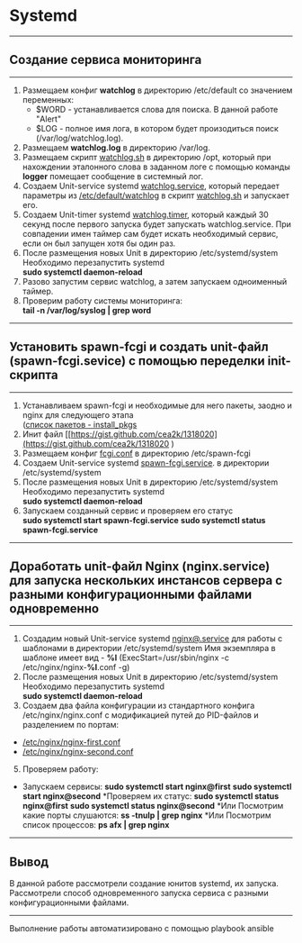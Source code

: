 # **Systemd**
___________________________________________
## **Создание сервиса мониторинга**
___________________________________________
1. Размещаем конфиг **watchlog** в директорию /etc/default со значением переменных:
   - $WORD - устанавливается слова для поиска. В данной работе "Alert"
   - $LOG - полное имя лога, в котором будет произодиться поиск (/var/log/watchlog.log).
2. Размещаем **watchlog.log** в директорию /var/log.
3. Размещаем скрипт [watchlog.sh](ansible/roles/my_service/files/opt/watchlog.sh) в директорию /opt, который при нахождении эталонного слова в заданном логе с помощью команды **logger** помещает сообщение в системный лог.
4. Создаем Unit-service systemd [watchlog.service](ansible/roles/my_service/files/etc/systemd/system/watchlog.service),
который передает параметры из [/etc/default/watchlog](ansible/roles/my_service/files/etc/default/watchlog)
в скрипт [watchlog.sh](ansible/roles/my_service/files/opt/watchlog.sh) и запускает его.
5. Создаем Unit-timer systemd [watchlog.timer](ansible/roles/my_service/files/etc/systemd/system/watchlog.timer),
который каждый 30 секунд после первого запуска будет запускать watchlog.service.
При совпадении имен таймер сам будет искать необходимый сервис, если он был запущен хотя бы один раз.
6. После размещения новых Unit в директорию /etc/systemd/system Необходимо перезапустить systemd <br>
                  **sudo systemctl daemon-reload**
7. Разово запустим сервис watchlog, а затем запускаем одноименный таймер.
8. Проверим работу системы мониторинга:<br>
              **tail -n /var/log/syslog | grep word**<br>
_____________________________________________________________________
## **Установить spawn-fcgi и создать unit-файл (spawn-fcgi.sevice) с помощью переделки init-скрипта**
_____________________________________________________________________
1. Устанавливаем spawn-fcgi и необходимые для него пакеты, заодно и nginx для следующего этапа<br>
([список пакетов - install_pkgs](ansible/roles/my_service/vars/main.yml)
2. Инит файл [[https://gist.github.com/cea2k/1318020](https://gist.github.com/cea2k/1318020 )
3. Размещаем конфиг [fcgi.conf](ansible/roles/my_service/files/etc/spawn-fcgi/fcgi.conf) в директорию /etc/spawn-fcgi
3. Создаем Unit-service systemd [spawn-fcgi.service](ansible/roles/my_service/files/etc/systemd/system/spawn-fcgi.service).
 в директории /etc/systemd/system
4. После размещения новых Unit в директорию /etc/systemd/system Необходимо перезапустить systemd <br>
                  **sudo systemctl daemon-reload**
5. Запускаем созданный сервис и проверяем его статус <br>
    **sudo systemctl start spawn-fcgi.service**
    **sudo systemctl status spawn-fcgi.service**
______________________________________________
## **Доработать unit-файл Nginx (nginx.service) для запуска нескольких инстансов сервера с разными конфигурационными файлами одновременно**
______________________________________________
1. Cоздадим новый Unit-service systemd [nginx@.service](ansible/roles/my_service/files/etc/systemd/system/nginx@.service) для работы с шаблонами
в директории /etc/systemd/system
Имя экземпляра  в шаблоне имеет вид - **%I** (ExecStart=/usr/sbin/nginx -c /etc/nginx/nginx-**%I**.conf -g)
2. После размещения новых Unit в директорию /etc/systemd/system Необходимо перезапустить systemd <br>
                  **sudo systemctl daemon-reload**
4.  Создаем два файла конфигурации из стандартного конфига /etc/nginx/nginx.conf с модификацией путей до PID-файлов и разделением по портам:
   - [/etc/nginx/nginx-first.conf](ansible/roles/my_service/files/etc/nginx/nginx-first.conf)
   - [/etc/nginx/nginx-second.conf](ansible/roles/my_service/files/etc/nginx/nginx-second.conf)
5. Проверяем работу:
* Запускаем сервисы: **sudo systemctl start nginx@first**
                     **sudo systemctl start nginx@second**
*Проверяем их статус: **sudo systemctl status nginx@first**
                      **sudo systemctl status nginx@second**
*Или Посмотрим какие порты слушаются: **ss -tnulp | grep nginx**
*Или Посмотрим список процессов: **ps afx | grep nginx**
____________________________________________
## **Вывод**
В данной работе рассмотрели создание юнитов systemd, их запуска. Рассмотрели способ одновременного запуска сервиса с разными конфигурационными файлами.
_____________________________________________
Выполнение работы автоматизировано с помощью playbook ansible

